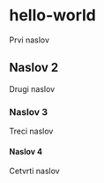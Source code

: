 # hello-world
Prvi naslov

## Naslov 2
Drugi naslov

### Naslov 3
Treci naslov

#### Naslov 4
Cetvrti naslov
